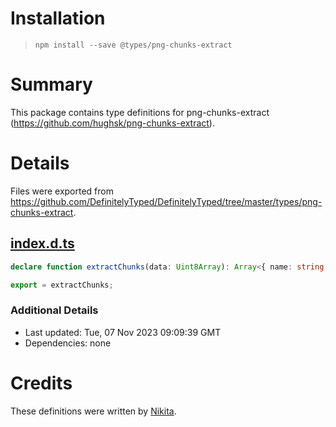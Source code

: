 # Installation
> `npm install --save @types/png-chunks-extract`

# Summary
This package contains type definitions for png-chunks-extract (https://github.com/hughsk/png-chunks-extract).

# Details
Files were exported from https://github.com/DefinitelyTyped/DefinitelyTyped/tree/master/types/png-chunks-extract.
## [index.d.ts](https://github.com/DefinitelyTyped/DefinitelyTyped/tree/master/types/png-chunks-extract/index.d.ts)
````ts
declare function extractChunks(data: Uint8Array): Array<{ name: string; data: Uint8Array }>;

export = extractChunks;

````

### Additional Details
 * Last updated: Tue, 07 Nov 2023 09:09:39 GMT
 * Dependencies: none

# Credits
These definitions were written by [Nikita](https://github.com/phaux).
